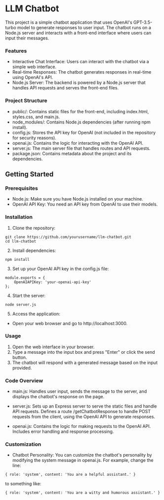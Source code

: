 # LLM Chatbot

This project is a simple chatbot application that uses OpenAI's GPT-3.5-turbo model to generate responses to user input. The chatbot runs on a Node.js server and interacts with a front-end interface where users can input their messages.


### Features

* Interactive Chat Interface: Users can interact with the chatbot via a simple web interface.
* Real-time Responses: The chatbot generates responses in real-time using OpenAI's API.
* Node.js Server: The backend is powered by a Node.js server that handles API requests and serves the front-end files.


### Project Structure

* public/: Contains static files for the front-end, including index.html, styles.css, and main.js.
* node_modules/: Contains Node.js dependencies (after running npm install).
* config.js: Stores the API key for OpenAI (not included in the repository for security reasons).
* openai.js: Contains the logic for interacting with the OpenAI API.
* server.js: The main server file that handles routes and API requests.
* package.json: Contains metadata about the project and its dependencies.


## Getting Started
### Prerequisites

* Node.js: Make sure you have Node.js installed on your machine.
* OpenAI API Key: You need an API key from OpenAI to use their models.

### Installation

1. Clone the repository:
```
git clone https://github.com/yourusername/llm-chatbot.git
cd llm-chatbot
```
2. Install dependencies:
```
npm install
```
3. Set up your OpenAI API key in the config.js file:
```
module.exports = {
    OpenAIAPIKey: 'your-openai-api-key'
};
```
4. Start the server:
```
node server.js
```
5. Access the application:
* Open your web browser and go to http://localhost:3000.

### Usage

1. Open the web interface in your browser.
2. Type a message into the input box and press "Enter" or click the send button.
3. The chatbot will respond with a generated message based on the input provided.

### Code Overview

* main.js:
Handles user input, sends the message to the server, and displays the chatbot's response on the page.

* server.js:
Sets up an Express server to serve the static files and handle API requests.
Defines a route /getChatbotResponse to handle POST requests from the client, using the OpenAI API to generate responses.

* openai.js:
Contains the logic for making requests to the OpenAI API.
Includes error handling and response processing.

### Customization

* Chatbot Personality: You can customize the chatbot's personality by modifying the system message in openai.js. For example, change the line:
```
{ role: 'system', content: 'You are a helpful assistant.' }
```
to something like:
```
{ role: 'system', content: 'You are a witty and humorous assistant.' }
```

   
